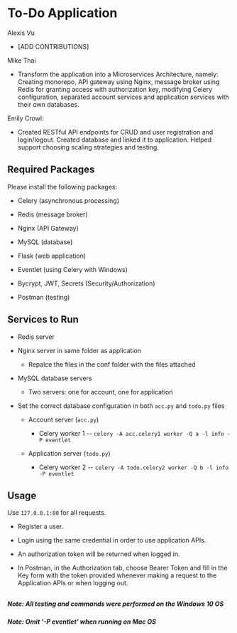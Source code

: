# To-Do Application

Alexis Vu

- [ADD CONTRIBUTIONS]

Mike Thai

- Transform the application into a Microservices Architecture, namely: Creating monorepo, API gateway using Nginx, message broker using Redis for granting access with authorization key, modifying Celery configuration, separated account services and application services with their own databases.

Emily Crowl:

- Created RESTful API endpoints for CRUD and user registration and login/logout. Created database and linked it to application. Helped support choosing scaling strategies and testing. 

## Required Packages

Please install the following packages:

- Celery (asynchronous processing)

- Redis (message broker)

- Nginx (API Gateway)

- MySQL (database)

- Flask (web application)

- Eventlet (using Celery with Windows)

- Bycrypt, JWT, Secrets (Security/Authorization)

- Postman (testing)

## Services to Run

- Redis server
  
- Nginx server in same folder as application
    - Repalce the files in the conf folder with the files attached
  
- MySQL database servers
    - Two servers: one for account, one for application

- Set the correct database configuration in both `acc.py` and `todo.py` files
    - Account server (`acc.py`)
      - Celery worker 1 -- `celery -A acc.celery1 worker -Q a -l info -P eventlet`
        
    - Application server (`todo.py`)
        - Celery worker 2 -- `celery -A todo.celery2 worker -Q b -l info -P eventlet`

## Usage

Use `127.0.0.1:80` for all requests.

- Register a user.
  
- Login using the same credential in order to use application APIs.
  
- An authorization token will be returned when logged in.
  
- In Postman, in the Authorization tab, choose Bearer Token and fill in the Key form with the token provided whenever making a request to the Application APIs or when logging out.

##

##### *Note: All testing and commands were performed on the Windows 10 OS*
##### *Note: Omit '-P eventlet' when running on Mac OS*
